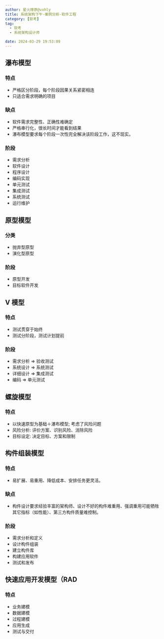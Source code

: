 ```yaml
---
author: 星火燎原@vxhly
title: 系统架构下午-案例分析-软件工程
category: [软考]
tag:
  - 软考
  - 系统架构设计师

date: 2024-03-29 19:53:09
---
```


## 瀑布模型

### 特点

- 严格区分阶段，每个阶段因果关系紧密相连
- 只适合需求明确的项目

### 缺点

- 软件需求完整性、正确性难确定
- 严格串行化，很长时间才能看到结果
- 瀑布模型要求每个阶段一次性完全解决该阶段工作，这不现实。

### 阶段

- 需求分析
- 软件设计
- 程序设计
- 编码实现
- 单元测试
- 集成测试
- 系统测试
- 运行维护

## 原型模型

### 分类

- 抛弃型原型
- 演化型原型

### 阶段

- 原型开发
- 目标软件开发

## V 模型

### 特点

- 测试贯穿于始终
- 测试分阶段，测试计划提前

### 阶段

- 需求分析 => 验收测试
- 系统设计 => 系统测试
- 详细设计 => 集成测试
- 编码 => 单元测试

## 螺旋模型

### 特点

- 以快速原型为基础＋瀑布模型; 考虑了风险问题
- 风险分析: 评价方案、识别风险、消除风险
- 目标设定: 决定目标、方案和限制

## 构件组装模型

### 特点

- 易扩展、易重用、降低成本、安排任务更灵活。

### 缺点

- 构件设计要求经验丰富的架构师、设计不好的构件难重用、强调重用可能牺牲其它指标（如性能）、第三方构件质量难控制。

### 阶段

- 需求分析和定义
- 设计构件组装
- 建立构件库
- 构建应用软件
- 测试和发布

## 快速应用开发模型（RAD

### 特点

- 业务建模
- 数据建模
- 过程建模
- 应用生成
- 测试与交付

